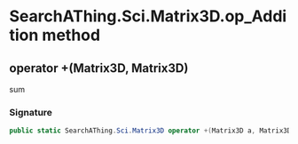 # SearchAThing.Sci.Matrix3D.op_Addition method
## operator +(Matrix3D, Matrix3D)
sum

### Signature
```csharp
public static SearchAThing.Sci.Matrix3D operator +(Matrix3D a, Matrix3D b)
```
